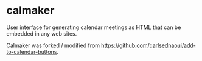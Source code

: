 # calmaker

User interface for generating calendar meetings as HTML that can be embedded in any web sites.

Calmaker was forked / modified from https://github.com/carlsednaoui/add-to-calendar-buttons.


